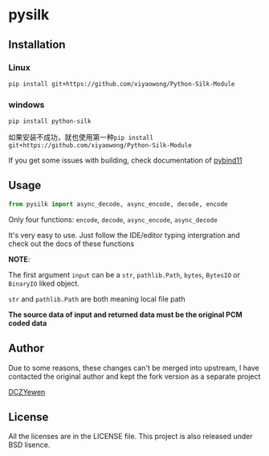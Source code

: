 # pysilk

## Installation

### Linux

```bash
pip install git+https://github.com/xiyaowong/Python-Silk-Module
```

### windows

`pip install python-silk`

如果安装不成功，就也使用第一种`pip install git+https://github.com/xiyaowong/Python-Silk-Module`

If you get some issues with building, check documentation of [pybind11](https://pybind11.readthedocs.io)

## Usage

```python
from pysilk import async_decode, async_encode, decode, encode
```

Only four functions: `encode`, `decode`, `async_encode`, `async_decode`

It's very easy to use. Just follow the IDE/editor typing intergration and check out the docs of these functions

**NOTE**:

The first argument `input` can be a `str`, `pathlib.Path`, `bytes`, `BytesIO` or `BinaryIO` liked object.

`str` and `pathlib.Path` are both meaning local file path

**The source data of input and returned data must be the original PCM coded data**

## Author

Due to some reasons, these changes can't be merged into upstream, I have contacted the original author and kept the fork version as a separate project

[DCZYewen](https://github.com/DCZYewen/Python-Silk-Module)

## License

All the licenses are in the LICENSE file. This project is also released under BSD lisence.
